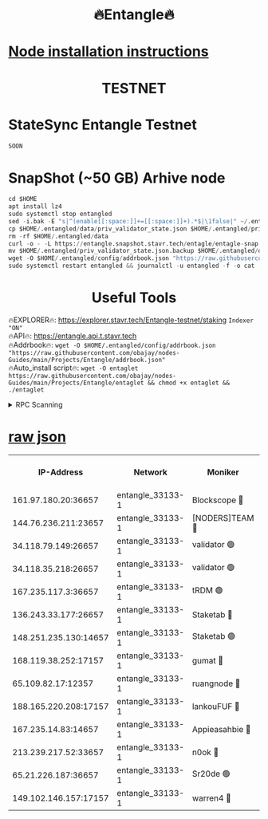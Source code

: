 <h1 align="center"> 🔥Entangle🔥</h1>

[Node installation instructions](https://github.com/obajay/nodes-Guides/tree/main/Projects/Entangle)
=

<h1 align="center"> TESTNET</h1>

# StateSync Entangle Testnet
```python
SOON
```
# SnapShot (~50 GB) Arhive node
```python
cd $HOME
apt install lz4
sudo systemctl stop entangled
sed -i.bak -E "s|^(enable[[:space:]]+=[[:space:]]+).*$|\1false|" ~/.entangled/config/config.toml
cp $HOME/.entangled/data/priv_validator_state.json $HOME/.entangled/priv_validator_state.json.backup
rm -rf $HOME/.entangled/data
curl -o - -L https://entangle.snapshot.stavr.tech/entagle/entagle-snap.tar.lz4 | lz4 -c -d - | tar -x -C $HOME/.entangled --strip-components 2
mv $HOME/.entangled/priv_validator_state.json.backup $HOME/.entangled/data/priv_validator_state.json
wget -O $HOME/.entangled/config/addrbook.json "https://raw.githubusercontent.com/obajay/nodes-Guides/main/Projects/Entangle/addrbook.json"
sudo systemctl restart entangled && journalctl -u entangled -f -o cat
```
 <h1 align="center"> Useful Tools</h1>
 
🔥EXPLORER🔥: https://explorer.stavr.tech/Entangle-testnet/staking        `Indexer "ON"` \
🔥API🔥:      https://entangle.api.t.stavr.tech \
🔥Addrbook🔥: ```wget -O $HOME/.entangled/config/addrbook.json "https://raw.githubusercontent.com/obajay/nodes-Guides/main/Projects/Entangle/addrbook.json"``` \
🔥Auto_install script🔥:  `wget -O entaglet https://raw.githubusercontent.com/obajay/nodes-Guides/main/Projects/Entangle/entaglet && chmod +x entaglet && ./entaglet`


<details>
<summary>RPC Scanning</summary>

<h2 align="center"> We scan nodes in real time every 4 hours. And we provide the final result of RPC endpoints.
We cannot influence the operation of these nodes in any way. </h2>


```python
If Voting Power is higher than 0 --> then the Node is a validator of the network and may be subject to attack and be a potential threat to the chain.
```
```python
We marked such validators with a red symbol
```

</details>

[raw json](https://rpc-check.entangt.stavr.tech/entangt/rpc-entangt-result.json)
=


<table><tr><th>IP-Address</th><th>Network</th><th>Moniker</th><th>Latest Block Height</th><th>Earliest Block Height</th><th>Catching Up</th><th>Tx Index</th><th>Voting Power</th><th>Scan Time</th></tr><tr><td>161.97.180.20:36657</td><td>entangle_33133-1</td><td>Blockscope 🔴</td><td>2143029</td><td>1</td><td>False</td><td>off</td><td>284277976300348</td><td>2024-02-11T23:43:34.291040694UTC</td></tr><tr><td>144.76.236.211:23657</td><td>entangle_33133-1</td><td>[NODERS]TEAM 🔴</td><td>2143030</td><td>1</td><td>False</td><td>off</td><td>27053927439070916</td><td>2024-02-11T23:43:44.612527782UTC</td></tr><tr><td>34.118.79.149:26657</td><td>entangle_33133-1</td><td>validator 🟢</td><td>2143033</td><td>1</td><td>False</td><td>on</td><td>0</td><td>2024-02-11T23:43:53.814546791UTC</td></tr><tr><td>34.118.35.218:26657</td><td>entangle_33133-1</td><td>validator 🟢</td><td>2143034</td><td>1</td><td>False</td><td>on</td><td>0</td><td>2024-02-11T23:43:56.526956363UTC</td></tr><tr><td>167.235.117.3:36657</td><td>entangle_33133-1</td><td>tRDM 🟢</td><td>2143034</td><td>1</td><td>False</td><td>on</td><td>0</td><td>2024-02-11T23:43:56.873602426UTC</td></tr><tr><td>136.243.33.177:26657</td><td>entangle_33133-1</td><td>Staketab 🔴</td><td>2143031</td><td>660001</td><td>False</td><td>on</td><td>148653820400222</td><td>2024-02-11T23:43:46.901765299UTC</td></tr><tr><td>148.251.235.130:14657</td><td>entangle_33133-1</td><td>Staketab 🟢</td><td>2143029</td><td>660801</td><td>False</td><td>on</td><td>0</td><td>2024-02-11T23:43:33.565603558UTC</td></tr><tr><td>168.119.38.252:17157</td><td>entangle_33133-1</td><td>gumat 🔴</td><td>2143029</td><td>962001</td><td>False</td><td>on</td><td>325116899857557</td><td>2024-02-11T23:43:37.306537149UTC</td></tr><tr><td>65.109.82.17:12357</td><td>entangle_33133-1</td><td>ruangnode 🔴</td><td>2143029</td><td>1312001</td><td>False</td><td>off</td><td>481068992656853</td><td>2024-02-11T23:43:34.708079509UTC</td></tr><tr><td>188.165.220.208:17157</td><td>entangle_33133-1</td><td>lankouFUF 🔴</td><td>2143029</td><td>1910001</td><td>False</td><td>off</td><td>305825628958468</td><td>2024-02-11T23:43:37.590961937UTC</td></tr><tr><td>167.235.14.83:14657</td><td>entangle_33133-1</td><td>Appieasahbie 🔴</td><td>2143034</td><td>2042001</td><td>False</td><td>on</td><td>43245754547439936</td><td>2024-02-11T23:43:56.200085762UTC</td></tr><tr><td>213.239.217.52:33657</td><td>entangle_33133-1</td><td>n0ok 🔴</td><td>2143031</td><td>2043031</td><td>False</td><td>off</td><td>46579281420300332</td><td>2024-02-11T23:43:51.396406335UTC</td></tr><tr><td>65.21.226.187:36657</td><td>entangle_33133-1</td><td>Sr20de 🟢</td><td>2143029</td><td>2049001</td><td>False</td><td>off</td><td>0</td><td>2024-02-11T23:43:33.934869275UTC</td></tr><tr><td>149.102.146.157:17157</td><td>entangle_33133-1</td><td>warren4 🔴</td><td>2143030</td><td>2098001</td><td>False</td><td>on</td><td>484838180835053</td><td>2024-02-11T23:43:44.354519465UTC</td></tr></table>
